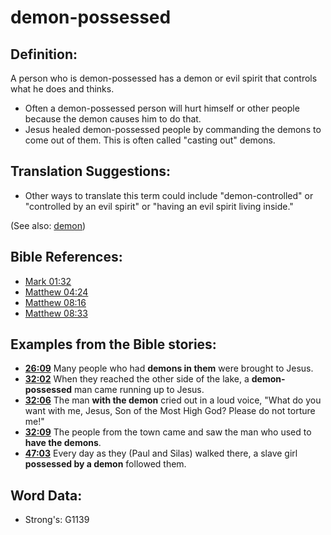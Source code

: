 # demon-possessed #

## Definition: ##

A person who is demon-possessed has a demon or evil spirit that controls what he does and thinks.

* Often a demon-possessed person will hurt himself or other people because the demon causes him to do that.
* Jesus healed demon-possessed people by commanding the demons to come out of them. This is often called "casting out" demons.

## Translation Suggestions: ##

* Other ways to translate this term could include "demon-controlled" or "controlled by an evil spirit" or "having an evil spirit living inside."

(See also: [demon](../kt/demon.md))

## Bible References: ##

* [Mark 01:32](rc://en/tn/help/mrk/01/32)
* [Matthew 04:24](rc://en/tn/help/mat/04/24)
* [Matthew 08:16](rc://en/tn/help/mat/08/16)
* [Matthew 08:33](rc://en/tn/help/mat/08/33)

## Examples from the Bible stories: ##

* __[26:09](rc://en/tn/help/obs/26/09)__ Many people who had __demons in them__  were brought to Jesus.
* __[32:02](rc://en/tn/help/obs/32/02)__ When they reached the other side of the lake, a __demon-possessed__  man came running up to Jesus.
* __[32:06](rc://en/tn/help/obs/32/06)__ The man __with the demon__  cried out in a loud voice, "What do you want with me, Jesus, Son of the Most High God? Please do not torture me!"
* __[32:09](rc://en/tn/help/obs/32/09)__ The people from the town came and saw the man who used to __have the demons__.
* __[47:03](rc://en/tn/help/obs/47/03)__ Every day as they (Paul and Silas) walked there, a slave girl __possessed by a demon__ followed them.

## Word Data: ##

* Strong's: G1139
